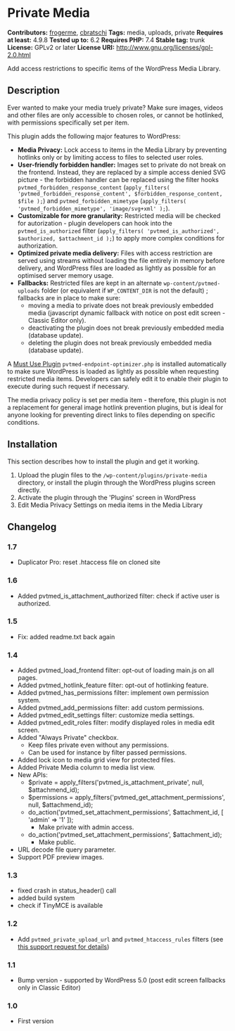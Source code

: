 # Private Media #

**Contributors:** [frogerme](https://profiles.wordpress.org/frogerme/), [cbratschi](https://profiles.wordpress.org/cbratschi/)
**Tags:** media, uploads, private
**Requires at least:** 4.9.8
**Tested up to:** 6.2
**Requires PHP:** 7.4
**Stable tag:** trunk
**License:** GPLv2 or later
**License URI:** http://www.gnu.org/licenses/gpl-2.0.html

Add access restrictions to specific items of the WordPress Media Library.

## Description ##

Ever wanted to make your media truely private? Make sure images, videos and other files are only accessible to chosen roles, or cannot be hotlinked, with permissions specifically set per item.

This plugin adds the following major features to WordPress:

* **Media Privacy:** Lock access to items in the Media Library by preventing hotlinks only or by limiting access to files to selected user roles.
* **User-friendly forbidden handler:** Images set to private do not break on the frontend. Instead, they are replaced by a simple access denied SVG picture - the forbidden handler can be replaced using the filter hooks `pvtmed_forbidden_response_content` (`apply_filters( 'pvtmed_forbidden_response_content', $forbidden_response_content, $file );`) and `pvtmed_forbidden_mimetype` (`apply_filters( 'pvtmed_forbidden_mimetype', 'image/svg+xml' );`).
* **Customizable for more granularity:** Restricted media will be checked for autorization - plugin developers can hook into the `pvtmed_is_authorized` filter (`apply_filters( 'pvtmed_is_authorized', $authorized, $attachment_id );`) to apply more complex conditions for authorization.
* **Optimized private media delivery:** Files with access restriction are served using streams without loading the file entirely in memory before delivery, and WordPress files are loaded as lightly as possible for an optimised server memory usage.
* **Fallbacks:** Restricted files are kept in an alternate `wp-content/pvtmed-uploads` folder (or equivalent if `WP_CONTENT_DIR` is not the default) ; fallbacks are in place to make sure:
  * moving a media to private does not break previously embedded media (javascript dynamic fallback with notice on post edit screen - Classic Editor only).
  * deactivating the plugin does not break previously embedded media (database update).
  * deleting the plugin does not break previously embedded media (database update).

A [Must Use Plugin](https://codex.wordpress.org/Must_Use_Plugins) `pvtmed-endpoint-optimizer.php` is installed automatically to make sure WordPress is loaded as lightly as possible when requesting restricted media items. Developers can safely edit it to enable their plugin to execute during such request if necessary.

The media privacy policy is set per media item - therefore, this plugin is not a replacement for general image hotlink prevention plugins, but is ideal for anyone looking for preventing direct links to files depending on specific conditions.

## Installation ##

This section describes how to install the plugin and get it working.

1. Upload the plugin files to the `/wp-content/plugins/private-media` directory, or install the plugin through the WordPress plugins screen directly.
2. Activate the plugin through the 'Plugins' screen in WordPress
3. Edit Media Privacy Settings on media items in the Media Library

## Changelog ##

### 1.7 ###

* Duplicator Pro: reset .htaccess file on cloned site

### 1.6 ###

* Added pvtmed_is_attachment_authorized filter: check if active user is authorized.

### 1.5 ###

* Fix: added readme.txt back again

### 1.4 ###

* Added pvtmed_load_frontend filter: opt-out of loading main.js on all pages.
* Added pvtmed_hotlink_feature filter: opt-out of hotlinking feature.
* Added pvtmed_has_permissions filter: implement own permission system.
* Added pvtmed_add_permissions filter: add custom permissions.
* Added pvtmed_edit_settings filter: customize media settings.
* Added pvtmed_edit_roles filter: modify displayed roles in media edit screen.
* Added "Always Private" checkbox.
  * Keep files private even without any permissions.
  * Can be used for instance by filter passed permissions.
* Added lock icon to media grid view for protected files.
* Added Private Media column to media list view.
* New APIs:
  * $private = apply_filters('pvtmed_is_attachment_private', null, $attachmend_id);
  * $permissions = apply_filters('pvtmed_get_attachment_permissions', null, $attachmend_id);
  * do_action('pvtmed_set_attachment_permissions', $attachment_id, [ 'admin' => '1' ]);
    * Make private with admin access.
  * do_action('pvtmed_set_attachment_permissions', $attachment_id);
    * Make public.
* URL decode file query parameter.
* Support PDF preview images.

### 1.3 ###

* fixed crash in status_header() call
* added build system
* check if TinyMCE is available

### 1.2 ###

* Add `pvtmed_private_upload_url` and `pvtmed_htaccess_rules` filters (see [this support request for details]())

### 1.1 ###

* Bump version - supported by WordPress 5.0 (post edit screen fallbacks only in Classic Editor)

### 1.0 ###

* First version
